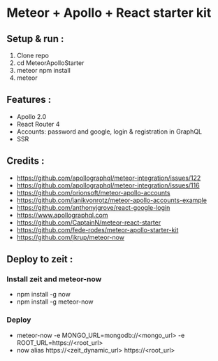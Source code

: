 # Meteor + Apollo + React starter kit


## Setup & run :
1. Clone repo
2. cd MeteorApolloStarter
3. meteor npm install
4. meteor


## Features :
* Apollo 2.0
* React Router 4
* Accounts: password and google, login & registration in GraphQL
* SSR


## Credits :
* https://github.com/apollographql/meteor-integration/issues/122
* https://github.com/apollographql/meteor-integration/issues/116
* https://github.com/orionsoft/meteor-apollo-accounts
* https://github.com/janikvonrotz/meteor-apollo-accounts-example
* https://github.com/anthonyjgrove/react-google-login
* https://www.apollographql.com
* https://github.com/CaptainN/meteor-react-starter
* https://github.com/fede-rodes/meteor-apollo-starter-kit
* https://github.com/jkrup/meteor-now

## Deploy to zeit :
### Install zeit and meteor-now
* npm install -g now
* npm install -g meteor-now

### Deploy
* meteor-now -e MONGO_URL=mongodb://<mongo_url> -e ROOT_URL=https://<root_url>
* now alias https://<zeit_dynamic_url> https://<root_url>
